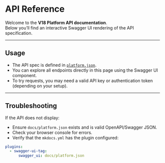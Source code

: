 # API Reference

Welcome to the **V18 Platform API documentation**.  
Below you’ll find an interactive Swagger UI rendering of the API specification.

<swagger-ui src="platform.json"></swagger-ui>

---

## Usage

- The API spec is defined in [`platform.json`](platform.json).  
- You can explore all endpoints directly in this page using the Swagger UI component.  
- To try requests, you may need a valid API key or authentication token (depending on your setup).

---

## Troubleshooting

If the API does not display:
- Ensure `docs/platform.json` exists and is valid OpenAPI/Swagger JSON.
- Check your browser console for errors.
- Verify that the `mkdocs.yml` has the plugin configured:

```yaml
plugins:
  - swagger-ui-tag:
      swagger_ui: docs/platform.json
